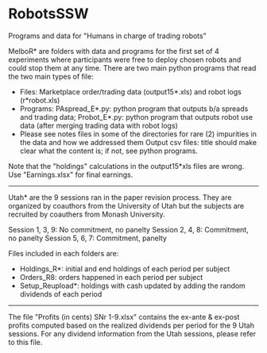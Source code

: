 # RobotsSSW
Programs and data for "Humans in charge of trading robots"

MelboR* are folders with data and programs for the first set of 4 experiments where participants were free to deploy chosen robots and could stop them at any time.
There are two main python programs that read the two main types of file:
- Files: Marketplace order/trading data (output15*.xls) and robot logs (r*robot.xls)
- Programs: PAspread_E*.py: python program that outputs b/a spreads and trading data; Probot_E*.py: python program that outputs robot use data (after merging trading data with robot logs)
- Please see notes files in some of the directories for rare (2) impurities in the data and how we addressed them
Output csv files: title should make clear what the content is; if not, see python programs.

Note that the "holdings" calculations in the output15*xls files are wrong. Use "Earnings.xlsx" for final earnings.

**************************************************

Utah* are the 9 sessions ran in the paper revision process. They are organized by coauthors from the University of Utah but the subjects are recruited by coauthers from Monash University. 

Session 1, 3, 9: No commitment, no panelty
Session 2, 4, 8: Commitment, no panelty
Session 5, 6, 7: Commitment, panelty

Files included in each folders are:
- Holdings_R*: initial and end holdings of each period per subject
- Orders_R8: orders happened in each period per subject
- Setup_Reupload*: holdings with cash updated by adding the random dividends of each period

*************************************************

The file "Profits (in cents) SNr 1-9.xlsx" contains the ex-ante & ex-post profits computed based on the realized dividends per period for the 9 Utah sessions. For any dividend information from the Utah sessions, please refer to this file.

